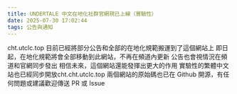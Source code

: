 ```yaml
---
title: ​UNDERTALE 中文在地化社群官網現已上線（實驗性）
date: 2025-07-30 17:02:44
tags: 公告與通知
---
```

cht.utclc.top
目前已經將部分公告和全部的在地化規範搬運到了這個網站上
即日起，在地化規範將會全部移動到此網站，不再在頻道內更新
公告也會視情況在頻道和官網同步發出
相信未來，這個網站還能發揮出更大的作用
實驗性的繁體中文站也已經同步開放cht.cht.utclc.top
兩個網站的原始碼也已在 Github 開源，有任何問題或建議歡迎傳送 PR 或 Issue